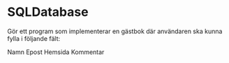 # SQLDatabase

Gör ett program som implementerar en gästbok där användaren ska kunna fylla i följande fält:

Namn
Epost
Hemsida
Kommentar
